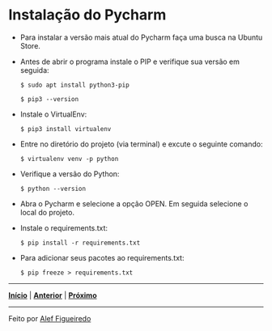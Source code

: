 # Instalação do Pycharm 

* Para instalar a versão mais atual do Pycharm faça uma busca na Ubuntu Store.
* Antes de abrir o programa instale o PIP e verifique sua versão em seguida:
  ```
  $ sudo apt install python3-pip
  
  $ pip3 --version
  ```
* Instale o VirtualEnv:
  ```
  $ pip3 install virtualenv
  ```
* Entre no diretório do projeto (via terminal) e excute o seguinte comando:
  ```
  $ virtualenv venv -p python
  ```
* Verifique a versão do Python:
  ```
  $ python --version
  ```
* Abra o Pycharm e selecione a opção OPEN. Em seguida selecione o local do projeto.

* Instale o requirements.txt:
  ```
  $ pip install -r requirements.txt
  ```
* Para adicionar seus pacotes ao requirements.txt:
  ```
  $ pip freeze > requirements.txt
  ```
---

[**Início**](https://github.com/matheusF23/configurations#configura%C3%A7%C3%B5es-p%C3%B3s-instala%C3%A7%C3%A3o-ubuntu) | [**Anterior**](https://github.com/matheusF23/configurations/edit/master/ohMyZsh.md) | [**Próximo**]()

---

Feito por [Alef Figueiredo](https://github.com/figueiredo-alef)
